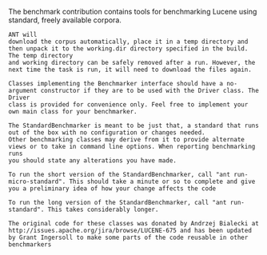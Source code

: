 ﻿
<!--
 Licensed to the Apache Software Foundation (ASF) under one or more
 contributor license agreements.  See the NOTICE file distributed with
 this work for additional information regarding copyright ownership.
 The ASF licenses this file to You under the Apache License, Version 2.0
 (the "License"); you may not use this file except in compliance with
 the License.  You may obtain a copy of the License at

     http://www.apache.org/licenses/LICENSE-2.0

 Unless required by applicable law or agreed to in writing, software
 distributed under the License is distributed on an "AS IS" BASIS,
 WITHOUT WARRANTIES OR CONDITIONS OF ANY KIND, either express or implied.
 See the License for the specific language governing permissions and
 limitations under the License.
-->



The benchmark contribution contains tools for benchmarking Lucene using standard, freely available corpora.
<div>

    ANT will
    download the corpus automatically, place it in a temp directory and then unpack it to the working.dir directory specified in the build.
    The temp directory
    and working directory can be safely removed after a run. However, the next time the task is run, it will need to download the files again.

    Classes implementing the Benchmarker interface should have a no-argument constructor if they are to be used with the Driver class. The Driver
    class is provided for convenience only. Feel free to implement your own main class for your benchmarker.

    The StandardBenchmarker is meant to be just that, a standard that runs out of the box with no configuration or changes needed.
    Other benchmarking classes may derive from it to provide alternate views or to take in command line options. When reporting benchmarking runs
    you should state any alterations you have made.

    To run the short version of the StandardBenchmarker, call "ant run-micro-standard". This should take a minute or so to complete and give you a preliminary idea of how your change affects the code

    To run the long version of the StandardBenchmarker, call "ant run-standard". This takes considerably longer.

    The original code for these classes was donated by Andrzej Bialecki at http://issues.apache.org/jira/browse/LUCENE-675 and has been updated by Grant Ingersoll to make some parts of the code reusable in other benchmarkers
</div>
<div> </div>

